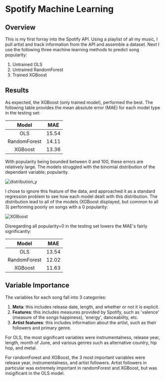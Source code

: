 # Spotify Machine Learning
## Overview
This is my first forray into the Spotify API. Using a playlist of all my music, I pull artist and track information from the API and assemble a dataset. Next I use the following three machine learning methods to predict song popularity:
1. Untrained OLS
2. Untrained RandomForest
3. Trained XGBoost

## Results
As expected, the XGBoost (only trained model), performed the best. The following table provides the mean absolute error (MAE) for each model type in the testing set:

| Model | MAE |
| :----:  | --- |
| OLS   | 15.54|
| RandomForest | 14.11 |
| XGBoost | 13.36 |

With popularity being bounded between 0 and 100, these errors are relatively large. The models struggled with the binomial distribution of the dependant variable; popularity.

![distribution_y](https://user-images.githubusercontent.com/52394699/177019386-e07ef75a-f605-473d-b508-5c6417eec91a.png)

I chose to ignore this feature of the data, and approached it as a standard regression problem to see how each model dealt with this distribution. The distribution lead to all of the models (XGBoost displayed, but common to all 3) performing poorly on songs with a 0 popularity:

![XGBoost](https://user-images.githubusercontent.com/52394699/177019421-ef7748f1-1d82-429f-a262-8573a46de32c.png)

Disregarding all popularity=0 in the testing set lowers the MAE's fairly significantly:

| Model | MAE |
| :----:  | --- |
| OLS   | 13.54|
| RandomForest | 12.02 |
| XGBoost | 11.63 |

## Variable Importance
The variables for each song fall into 3 categories:
1. **Meta**: this includes release date, length, and whether or not it is explicit.
2. **Features**: this includes measures provided by Spotify, such as 'valence' (measure of the songs happiness), 'energy', danceability, etc.
3. **Artist features**: this includes information about the artist, such as their followers and primary genre.

For OLS, the most significant variables were instrumentalness, release year, length, month of June, and various genres such as alternative country, hip hop, and metal.

For randomForest and XGBoost, the 3 most important variables were release year, instrumentalness, and artist followers. Artist followers in particular was extremely important in randomForest and XGBoost, but was insigificant in the OLS model.





